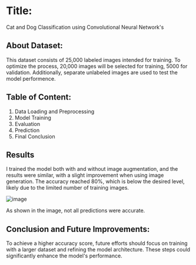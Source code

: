 # Title:
Cat and Dog Classification using Convolutional Neural Network's

## About Dataset:
This dataset consists of 25,000 labeled images intended for training. To optimize the process,  20,000 images will be selected for training, 5000 for validation.
Additionally, separate unlabeled images are used to test the model performence.

## Table of Content:
1. Data Loading and Preprocessing
2. Model Training
3. Evaluation
4. Prediction
5. Final Conclusion

## Results

I trained the model both with and without image augmentation, and the results were similar, with a slight improvement when using image generation. The accuracy reached 80%, which is below the desired level, likely due to the limited number of training images.

![image](https://github.com/user-attachments/assets/92c7d618-c465-47d6-aec9-baf31bd94487)

As shown in the image, not all predictions were accurate.

## Conclusion and Future Improvements:
To achieve a higher accuracy score, future efforts should focus on training with a larger dataset and refining the model architecture. These steps could significantly enhance the model's performance.
